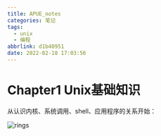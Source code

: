 ```yaml
---
title: APUE_notes
categories: 笔记
tags:
  - unix
  - 编程
abbrlink: d1b40951
date: 2022-02-18 17:03:56
---
```


# Chapter1 Unix基础知识



从认识内核、系统调用、shell、应用程序的关系开始：

![rings](D:\blogs\kaximiss.github.io\source\_posts\APUE-notes\c1p1.png)



